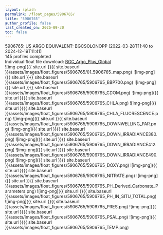 ```yaml
---
layout: splash
permalink: /float_pages/5906765/
title: "5906765"
author_profile: false
last_created_on: 2025-09-30
toc: false
---
```

 
5906765: US ARGO EQUIVALENT: BGCSOLONOPP (2022-03-28T11:40 to 2024-12-19T11:41)\
145 profiles completed\
Individual float file download: [BGC_Argo_Plus_Global](https://ftp.soest.hawaii.edu/bgc_argo_plus/Individual_Floats/outliers_removed/5906765_Sprof_processed.nc)\
![img-png]({{ site.url }}{{ site.baseurl }}/assets/images/float_figures/5906765/01_5906765_map.png)
![img-png]({{ site.url }}{{ site.baseurl }}/assets/images/float_figures/5906765/5906765_BBP700.png)
![img-png]({{ site.url }}{{ site.baseurl }}/assets/images/float_figures/5906765/5906765_CDOM.png)
![img-png]({{ site.url }}{{ site.baseurl }}/assets/images/float_figures/5906765/5906765_CHLA.png)
![img-png]({{ site.url }}{{ site.baseurl }}/assets/images/float_figures/5906765/5906765_CHLA_FLUORESCENCE.png)
![img-png]({{ site.url }}{{ site.baseurl }}/assets/images/float_figures/5906765/5906765_DOWNWELLING_PAR.png)
![img-png]({{ site.url }}{{ site.baseurl }}/assets/images/float_figures/5906765/5906765_DOWN_IRRADIANCE380.png)
![img-png]({{ site.url }}{{ site.baseurl }}/assets/images/float_figures/5906765/5906765_DOWN_IRRADIANCE412.png)
![img-png]({{ site.url }}{{ site.baseurl }}/assets/images/float_figures/5906765/5906765_DOWN_IRRADIANCE490.png)
![img-png]({{ site.url }}{{ site.baseurl }}/assets/images/float_figures/5906765/5906765_DOXY.png)
![img-png]({{ site.url }}{{ site.baseurl }}/assets/images/float_figures/5906765/5906765_NITRATE.png)
![img-png]({{ site.url }}{{ site.baseurl }}/assets/images/float_figures/5906765/5906765_PH_Derived_Carbonate_Parameters.png)
![img-png]({{ site.url }}{{ site.baseurl }}/assets/images/float_figures/5906765/5906765_PH_IN_SITU_TOTAL.png)
![img-png]({{ site.url }}{{ site.baseurl }}/assets/images/float_figures/5906765/5906765_PRES.png)
![img-png]({{ site.url }}{{ site.baseurl }}/assets/images/float_figures/5906765/5906765_PSAL.png)
![img-png]({{ site.url }}{{ site.baseurl }}/assets/images/float_figures/5906765/5906765_TEMP.png)
